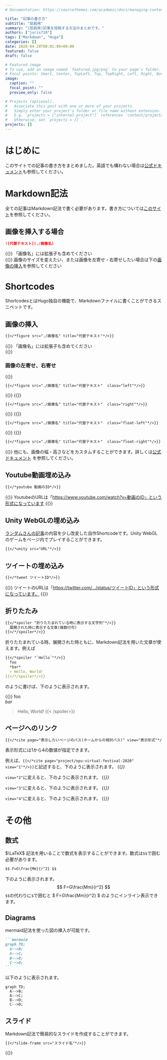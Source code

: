 ```yaml
---
# Documentation: https://sourcethemes.com/academic/docs/managing-content/

title: "記事の書き方"
subtitle: "部員用"
summary: "(部員用)記事を投稿する方法のまとめです。"
authors: ["juris710"]
tags: ["Markdown", "Hugo"]
categories: []
date: 2020-04-28T00:01:09+09:00
featured: false
draft: false

# Featured image
# To use, add an image named `featured.jpg/png` to your page's folder.
# Focal points: Smart, Center, TopLeft, Top, TopRight, Left, Right, BottomLeft, Bottom, BottomRight.
image:
  caption: ""
  focal_point: ""
  preview_only: false

# Projects (optional).
#   Associate this post with one or more of your projects.
#   Simply enter your project's folder or file name without extension.
#   E.g. `projects = ["internal-project"]` references `content/project/deep-learning/index.md`.
#   Otherwise, set `projects = []`.
projects: []
---
```

# はじめに  

このサイトでの記事の書き方をまとめました。英語でも構わない場合は[公式ドキュメント](https://sourcethemes.com/academic/docs/writing-markdown-latex/)も参照してください。

# Markdown記法  

全ての記事はMarkdown記法で書く必要があります。書き方については[このサイト](https://qiita.com/kamorits/items/6f342da395ad57468ae3)を参照してください。

## 画像を挿入する場合  

```md
![代替テキスト](./画像名)
```

{{<callout note>}}
「画像名」には拡張子も含めてください  
{{</callout>}}
画像のサイズを変えたい、または画像を左寄せ・右寄せしたい場合は下の[画像の挿入](#画像の挿入)を参照してください

# Shortcodes  

ShortcodesとはHugo独自の機能で、Markdownファイルに書くことができるスニペットです。  

## 画像の挿入  

```md
{{</*figure src="./画像名" title="代替テキスト"*/>}}
```

{{<callout note>}}
「画像名」には拡張子も含めてください  
{{</callout>}}

### 画像の左寄せ、右寄せ  

{{<spoiler text="左寄せ ">}}

```md
{{</*figure src="./画像名" title="代替テキスト"  class="left"*/>}}
```

{{</spoiler>}}
{{<spoiler text="右寄せ ">}}

```md
{{</*figure src="./画像名" title="代替テキスト"  class="right"*/>}}
```

{{</spoiler>}}
{{<spoiler text="左寄せ(float)" >}}

```md
{{</*figure src="./画像名" title="代替テキスト"  class="float-left"*/>}}
```

{{</spoiler>}}
{{<spoiler text="右寄せ(float)" >}}

```md
{{</*figure src="./画像名" title="代替テキスト"  class="float-right"*/>}}
```

{{</spoiler>}}
他にも、画像の幅・高さなどをカスタムすることができます。詳しくは[公式ドキュメント](https://gohugo.io/content-management/shortcodes/#figure)  を参照してください。

## Youtube動画埋め込み  

```md
{{</*youtube 動画のID*/>}}
```

{{<callout note >}}
YoutubeのURLは「https://www.youtube.com/watch?v=動画のID」という形式になっています
{{</callout>}}

## Unity WebGLの埋め込み  

[ランダムさんの記事](https://ch-random.net/post/93/)の内容を少し改変した自作Shortcodeです。Unity WebGLのゲームをページ内でプレイすることができます。

```md
{{</*unity src="URL"*/>}}
```

## ツイートの埋め込み  

```md
{{</*tweet ツイートID*/>}}
```

{{<callout note >}}
  ツイートのURLは「https://twitter.com/.../status/ツイートID」という形式になっています。
{{</callout>}}

## 折りたたみ  

```md
{{</*spoiler "折りたたまれている時に表示する文字列"*/>}}
  展開された時に表示する文章(複数行可)
{{</*/spoiler*/>}}
```

折りたたまれている時、展開された時ともに、Markdown記法を用いた文章が使えます。例えば

```md
{{</*spoiler "`Hello`"*/>}}
  foo
  *bar*
  > Hello, World!
{{</*/spoiler*/>}}
```

のように書けば、下のように表示されます。

{{<spoiler text="`Hello`">}}
  foo  
  *bar*
  > Hello, World!
{{< /spoiler>}}

## ページへのリンク

```md
{{</*cite page="表示したいページのパス(ホームからの相対パス)" view="表示形式"*/>}}
```

表示形式には1から4の数値が指定できます。

例えば、`{{</*cite page="project/opu-virtual-festival-2020" view="1"*/>}}`と記述すると、下のように表示されます。
{{<cite page="project/opu-virtual-festival-2020" view="1">}}

`view="2"`に変えると、下のように表示されます。
{{<cite page="project/opu-virtual-festival-2020" view="2">}}

`view="3"`に変えると、下のように表示されます。
{{<cite page="project/opu-virtual-festival-2020" view="3">}}

`view="4"`に変えると、下のように表示されます。
{{<cite page="project/opu-virtual-festival-2020" view="4">}}

# その他  

## 数式  

$\LaTeX$ 記法を用いることで数式を表示することができます。数式は`$$`で囲む必要があります。

```md
$$ F=G\frac{Mm}{r^2} $$
```

下のように表示されます。
$$ F=G\frac{Mm}{r^2} $$
`$$`の代わりに`$`で囲むと $ F=G\frac{Mm}{r^2} $ のようにインライン表示できます。

## Diagrams  

mermaid記法を使った図の挿入が可能です。

``````md
```mermaid
graph TD;
  A-->B;
  A-->C;
  B-->D;
  C-->D;
```
``````

以下のように表示されます。

```mermaid
graph TD;
  A-->B;
  A-->C;
  B-->D;
  C-->D;
```

## スライド  

Markdown記法で簡易的なスライドを作成することができます。

```md
{{</*slide-frame src="スライド名"*/>}}
```

{{<slide-frame src="slide-introduction">}}
